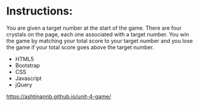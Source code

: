 # **Instructions:**
You are given a target number at the start of the game. 
There are four crystals on the page, each one associated with a target number. 
You win the game by matching your total score to your target number and you lose the game if your total score goes above the target number.

* HTML5
* Bootstrap
* CSS
* Javascript
* jQuery


 https://ashtinannb.github.io/unit-4-game/
 
